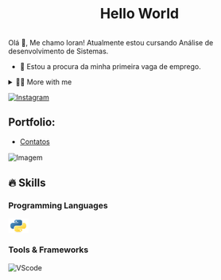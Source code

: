 <!--título-->
<div id="user-content-toc">
  <ul align="center">
    <summary><h1 style="display: inline-block">Hello World</h1></summary>
</div>

<!-- Presentation -->
<p>
  Olá 👋, Me chamo Ioran! Atualmente estou cursando Análise de desenvolvimento de Sistemas.

  - 🔭 Estou a procura da minha primeira vaga de emprego.
</p>

<!-- Dropdown -->
<details>
  <summary>👨‍💻 More with me</summary>

  - 💬 I am 19 years old and am currently studying Systems Development Analysis and taking courses outside of the company, such as Rocketseat. I have studied English. I have not yet had any experience in the field, but I am eager to help a company.

  - ⚡ I enjoy reading, as well as watching movies and playing games! I believe that our personal interests are oriented towards a more refined perception of things and problem solving.
</details>

<!-- Links -->
[![Instagram](https://img.shields.io/badge/Instagram-E4405F?style=for-the-badge&logo=instagram&logoColor=white)](https://www.instagram.com/wieleioran/)

<!-- Portfolio -->
## Portfolio:
- [Contatos](https://github.com/ioranwiele/contacts/blob/main/contato.py)

<!-- GIF -->
<p align="left">
  <img align="center" src="https://github.com/VariableBee/VariableBee/assets/77739311/4e9f41af-6b57-49a7-b15a-74322e96b4d7" alt="Imagem">
</p>

## 🔥 Skills
<!-- Skills: Programming Languages -->
  <div style="flex-basis: 48%;">
    <h3>Programming Languages</h3>
    <img align="center" alt="Python" height="30" width="40" src="https://raw.githubusercontent.com/devicons/devicon/master/icons/python/python-original.svg">
  </div>
  
  <!-- Skills: Tools & Frameworks -->
  <div style="flex-basis: 48%;">
    <h3>Tools & Frameworks</h3>
    <img align="center" alt="VScode" height="30" width="40" src="https://cdn.jsdelivr.net/gh/devicons/devicon/icons/vscode/vscode-original.svg">
  </div>
